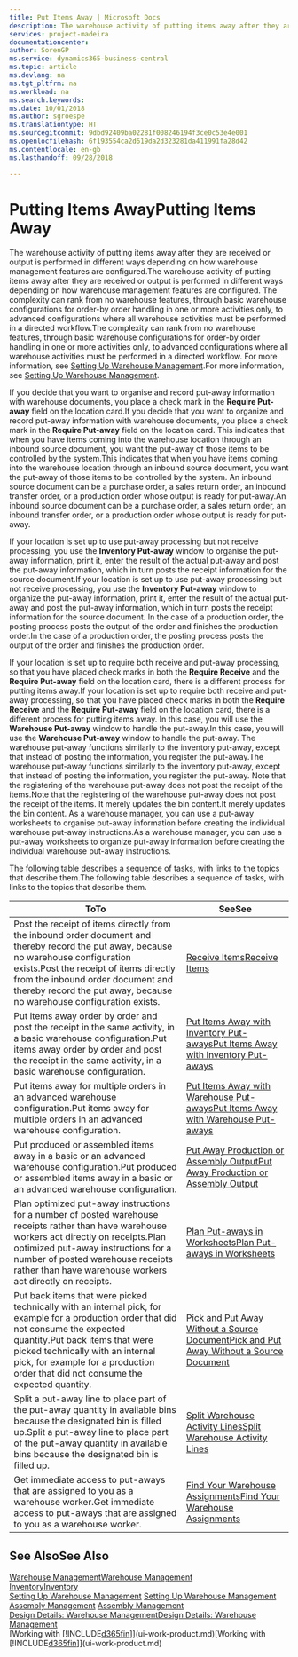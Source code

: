 ```yaml
---
title: Put Items Away | Microsoft Docs
description: The warehouse activity of putting items away after they are received or output is performed in different ways depending on how warehouse management features are configured.
services: project-madeira
documentationcenter: 
author: SorenGP
ms.service: dynamics365-business-central
ms.topic: article
ms.devlang: na
ms.tgt_pltfrm: na
ms.workload: na
ms.search.keywords: 
ms.date: 10/01/2018
ms.author: sgroespe
ms.translationtype: HT
ms.sourcegitcommit: 9dbd92409ba02281f008246194f3ce0c53e4e001
ms.openlocfilehash: 6f193554ca2d619da2d323281da411991fa28d42
ms.contentlocale: en-gb
ms.lasthandoff: 09/28/2018

---
```

# <a name="putting-items-away"></a><span data-ttu-id="056ea-103">Putting Items Away</span><span class="sxs-lookup"><span data-stu-id="056ea-103">Putting Items Away</span></span>
<span data-ttu-id="056ea-104">The warehouse activity of putting items away after they are received or output is performed in different ways depending on how warehouse management features are configured.</span><span class="sxs-lookup"><span data-stu-id="056ea-104">The warehouse activity of putting items away after they are received or output is performed in different ways depending on how warehouse management features are configured.</span></span> <span data-ttu-id="056ea-105">The complexity can rank from no warehouse features, through basic warehouse configurations for order-by order handling in one or more activities only, to advanced configurations where all warehouse activities must be performed in a directed workflow.</span><span class="sxs-lookup"><span data-stu-id="056ea-105">The complexity can rank from no warehouse features, through basic warehouse configurations for order-by order handling in one or more activities only, to advanced configurations where all warehouse activities must be performed in a directed workflow.</span></span> <span data-ttu-id="056ea-106">For more information, see [Setting Up Warehouse Management](warehouse-setup-warehouse.md).</span><span class="sxs-lookup"><span data-stu-id="056ea-106">For more information, see [Setting Up Warehouse Management](warehouse-setup-warehouse.md).</span></span>

<span data-ttu-id="056ea-107">If you decide that you want to organise and record put-away information with warehouse documents, you place a check mark in the **Require Put-away** field on the location card.</span><span class="sxs-lookup"><span data-stu-id="056ea-107">If you decide that you want to organize and record put-away information with warehouse documents, you place a check mark in the **Require Put-away** field on the location card.</span></span> <span data-ttu-id="056ea-108">This indicates that when you have items coming into the warehouse location through an inbound source document, you want the put-away of those items to be controlled by the system.</span><span class="sxs-lookup"><span data-stu-id="056ea-108">This indicates that when you have items coming into the warehouse location through an inbound source document, you want the put-away of those items to be controlled by the system.</span></span> <span data-ttu-id="056ea-109">An inbound source document can be a purchase order, a sales return order, an inbound transfer order, or a production order whose output is ready for put-away.</span><span class="sxs-lookup"><span data-stu-id="056ea-109">An inbound source document can be a purchase order, a sales return order, an inbound transfer order, or a production order whose output is ready for put-away.</span></span>  

<span data-ttu-id="056ea-110">If your location is set up to use put-away processing but not receive processing, you use the **Inventory Put-away** window to organise the put-away information, print it, enter the result of the actual put-away and post the put-away information, which in turn posts the receipt information for the source document.</span><span class="sxs-lookup"><span data-stu-id="056ea-110">If your location is set up to use put-away processing but not receive processing, you use the **Inventory Put-away** window to organize the put-away information, print it, enter the result of the actual put-away and post the put-away information, which in turn posts the receipt information for the source document.</span></span> <span data-ttu-id="056ea-111">In the case of a production order, the posting process posts the output of the order and finishes the production order.</span><span class="sxs-lookup"><span data-stu-id="056ea-111">In the case of a production order, the posting process posts the output of the order and finishes the production order.</span></span>

<span data-ttu-id="056ea-112">If your location is set up to require both receive and put-away processing, so that you have placed check marks in both the **Require Receive** and the **Require Put-away** field on the location card, there is a different process for putting items away.</span><span class="sxs-lookup"><span data-stu-id="056ea-112">If your location is set up to require both receive and put-away processing, so that you have placed check marks in both the **Require Receive** and the **Require Put-away** field on the location card, there is a different process for putting items away.</span></span> <span data-ttu-id="056ea-113">In this case, you will use the **Warehouse Put-away** window to handle the put-away.</span><span class="sxs-lookup"><span data-stu-id="056ea-113">In this case, you will use the **Warehouse Put-away** window to handle the put-away.</span></span> <span data-ttu-id="056ea-114">The warehouse put-away functions similarly to the inventory put-away, except that instead of posting the information, you register the put-away.</span><span class="sxs-lookup"><span data-stu-id="056ea-114">The warehouse put-away functions similarly to the inventory put-away, except that instead of posting the information, you register the put-away.</span></span> <span data-ttu-id="056ea-115">Note that the registering of the warehouse put-away does not post the receipt of the items.</span><span class="sxs-lookup"><span data-stu-id="056ea-115">Note that the registering of the warehouse put-away does not post the receipt of the items.</span></span> <span data-ttu-id="056ea-116">It merely updates the bin content.</span><span class="sxs-lookup"><span data-stu-id="056ea-116">It merely updates the bin content.</span></span> <span data-ttu-id="056ea-117">As a warehouse manager, you can use a put-away worksheets to organise put-away information before creating the individual warehouse put-away instructions.</span><span class="sxs-lookup"><span data-stu-id="056ea-117">As a warehouse manager, you can use a put-away worksheets to organize put-away information before creating the individual warehouse put-away instructions.</span></span>

<span data-ttu-id="056ea-118">The following table describes a sequence of tasks, with links to the topics that describe them.</span><span class="sxs-lookup"><span data-stu-id="056ea-118">The following table describes a sequence of tasks, with links to the topics that describe them.</span></span>   

|<span data-ttu-id="056ea-119">**To**</span><span class="sxs-lookup"><span data-stu-id="056ea-119">**To**</span></span>|<span data-ttu-id="056ea-120">**See**</span><span class="sxs-lookup"><span data-stu-id="056ea-120">**See**</span></span>|  
|------------|-------------|  
|<span data-ttu-id="056ea-121">Post the receipt of items directly from the inbound order document and thereby record the put away, because no warehouse configuration exists.</span><span class="sxs-lookup"><span data-stu-id="056ea-121">Post the receipt of items directly from the inbound order document and thereby record the put away, because no warehouse configuration exists.</span></span>|[<span data-ttu-id="056ea-122">Receive Items</span><span class="sxs-lookup"><span data-stu-id="056ea-122">Receive Items</span></span>](warehouse-how-receive-items.md)|  
|<span data-ttu-id="056ea-123">Put items away order by order and post the receipt in the same activity, in a basic warehouse configuration.</span><span class="sxs-lookup"><span data-stu-id="056ea-123">Put items away order by order and post the receipt in the same activity, in a basic warehouse configuration.</span></span>|[<span data-ttu-id="056ea-124">Put Items Away with Inventory Put-aways</span><span class="sxs-lookup"><span data-stu-id="056ea-124">Put Items Away with Inventory Put-aways</span></span>](warehouse-how-to-put-items-away-with-inventory-put-aways.md)|  
|<span data-ttu-id="056ea-125">Put items away for multiple orders in an advanced warehouse configuration.</span><span class="sxs-lookup"><span data-stu-id="056ea-125">Put items away for multiple orders in an advanced warehouse configuration.</span></span>|[<span data-ttu-id="056ea-126">Put Items Away with Warehouse Put-aways</span><span class="sxs-lookup"><span data-stu-id="056ea-126">Put Items Away with Warehouse Put-aways</span></span>](warehouse-how-to-put-items-away-with-warehouse-put-aways.md)|  
|<span data-ttu-id="056ea-127">Put produced or assembled items away in a basic or an advanced warehouse configuration.</span><span class="sxs-lookup"><span data-stu-id="056ea-127">Put produced or assembled items away in a basic or an advanced warehouse configuration.</span></span>|[<span data-ttu-id="056ea-128">Put Away Production or Assembly Output</span><span class="sxs-lookup"><span data-stu-id="056ea-128">Put Away Production or Assembly Output</span></span>](warehouse-how-to-put-away-production-output.md)|
|<span data-ttu-id="056ea-129">Plan optimized put-away instructions for a number of posted warehouse receipts rather than have warehouse workers act directly on receipts.</span><span class="sxs-lookup"><span data-stu-id="056ea-129">Plan optimized put-away instructions for a number of posted warehouse receipts rather than have warehouse workers act directly on receipts.</span></span>|[<span data-ttu-id="056ea-130">Plan Put-aways in Worksheets</span><span class="sxs-lookup"><span data-stu-id="056ea-130">Plan Put-aways in Worksheets</span></span>](warehouse-how-to-plan-put-aways-in-worksheets.md)|  
|<span data-ttu-id="056ea-131">Put back items that were picked technically with an internal pick, for example for a production order that did not consume the expected quantity.</span><span class="sxs-lookup"><span data-stu-id="056ea-131">Put back items that were picked technically with an internal pick, for example for a production order that did not consume the expected quantity.</span></span>|[<span data-ttu-id="056ea-132">Pick and Put Away Without a Source Document</span><span class="sxs-lookup"><span data-stu-id="056ea-132">Pick and Put Away Without a Source Document</span></span>](warehouse-how-to-create-put-aways-from-internal-put-aways.md)|
|<span data-ttu-id="056ea-133">Split a put-away line to place part of the put-away quantity in available bins because the designated bin is filled up.</span><span class="sxs-lookup"><span data-stu-id="056ea-133">Split a put-away line to place part of the put-away quantity in available bins because the designated bin is filled up.</span></span>|[<span data-ttu-id="056ea-134">Split Warehouse Activity Lines</span><span class="sxs-lookup"><span data-stu-id="056ea-134">Split Warehouse Activity Lines</span></span>](warehouse-how-to-split-warehouse-activity-lines.md)|
|<span data-ttu-id="056ea-135">Get immediate access to put-aways that are assigned to you as a warehouse worker.</span><span class="sxs-lookup"><span data-stu-id="056ea-135">Get immediate access to put-aways that are assigned to you as a warehouse worker.</span></span>|[<span data-ttu-id="056ea-136">Find Your Warehouse Assignments</span><span class="sxs-lookup"><span data-stu-id="056ea-136">Find Your Warehouse Assignments</span></span>](warehouse-how-to-find-your-warehouse-assignments.md)|    

## <a name="see-also"></a><span data-ttu-id="056ea-137">See Also</span><span class="sxs-lookup"><span data-stu-id="056ea-137">See Also</span></span>  
[<span data-ttu-id="056ea-138">Warehouse Management</span><span class="sxs-lookup"><span data-stu-id="056ea-138">Warehouse Management</span></span>](warehouse-manage-warehouse.md)  
[<span data-ttu-id="056ea-139">Inventory</span><span class="sxs-lookup"><span data-stu-id="056ea-139">Inventory</span></span>](inventory-manage-inventory.md)  
<span data-ttu-id="056ea-140">[Setting Up Warehouse Management](warehouse-setup-warehouse.md)   </span><span class="sxs-lookup"><span data-stu-id="056ea-140">[Setting Up Warehouse Management](warehouse-setup-warehouse.md)   </span></span>  
<span data-ttu-id="056ea-141">[Assembly Management](assembly-assemble-items.md)  </span><span class="sxs-lookup"><span data-stu-id="056ea-141">[Assembly Management](assembly-assemble-items.md)  </span></span>  
[<span data-ttu-id="056ea-142">Design Details: Warehouse Management</span><span class="sxs-lookup"><span data-stu-id="056ea-142">Design Details: Warehouse Management</span></span>](design-details-warehouse-management.md)  
<span data-ttu-id="056ea-143">[Working with [!INCLUDE[d365fin](includes/d365fin_md.md)]](ui-work-product.md)</span><span class="sxs-lookup"><span data-stu-id="056ea-143">[Working with [!INCLUDE[d365fin](includes/d365fin_md.md)]](ui-work-product.md)</span></span>  

